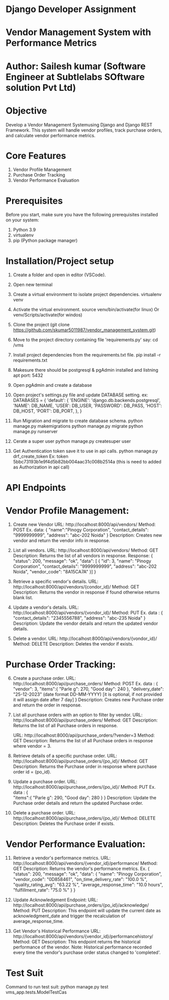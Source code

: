 # Django Developer Assignment

# Vendor Management System with Performance Metrics
# Author: Sailesh kumar (Software Engineer at Subtlelabs SOftware solution Pvt Ltd)

# Objective

Develop a Vendor Management Systemusing Django and Django REST Framework. This
system will handle vendor profiles, track purchase orders, and calculate vendor performance
metrics.

# Core Features

1. Vendor Profile Management
2. Purchase Order Tracking
3. Vendor Performance Evaluation

# Prerequisites

Before you start, make sure you have the following prerequisites installed on your system:

1. Python 3.9
2. virtualenv
3. pip (Python package manager)

# Installation/Project setup

1. Create a folder and open in editor (VSCode).
2. Open new terminal
3. Create a virtual environment to isolate project dependencies.
   virtualenv venv
4. Activate the virtual environment.
   source venv/bin/activate(for linux) Or venv/Scripts/activate(for windos)
5. Clone the project (git clone https://github.com/skumar5011987/vendor_management_system.git)
6. Move to the project directory containing file 'requirements.py'
   say: cd /vms
7. Install project dependencies from the requirements.txt file.
   pip install -r requirements.txt
8. Makesure there should be postgresql & pgAdmin installed and listning apt port: 5432
9. Open pgAdmin and create a database
10. Open project's settings.py file and update DATABASE setting.
    ex: DATABASES = {
    'default': {
    'ENGINE': 'django.db.backends.postgresql',
    'NAME': DB_NAME,
    'USER': DB_USER,
    'PASSWORD': DB_PASS,
    'HOST': DB_HOST,
    'PORT': DB_PORT,
    },
    }
11. Run Migration and migrate to create database schema.
    python manage.py makemigrations
    python manage.py migrate
    python manage.py runserver

12. Cerate a super user
    python manage.py createsuper user

13. Get Authentication token save it to use in api calls.
    python manage.py drf_create_token <username>
    Ex: token 5bbc73193b1e9f4d5b82bb004aac31c008b2514a (this is need to added as Authorization in api call)

# API Endpoints

# Vendor Profile Management:

1. Create new Vendor
   URL: http://localhost:8000/api/vendors/
   Method: POST
   Ex. data: {
   "name":"Pinogy Corporation",
   "contact_details": "9999999999",
   "address": "abc-202 Noida"
   }
   Description: Creates new vendor and return the vendor info in response.

2. List all vendors.
   URL: http://localhost:8000/api/vendors/
   Method: GET
   Description: Returns the list of all vendors in response.
   Response: {
   "status": 200,
   "message": "ok",
   "data": [
   {
   "id": 3,
   "name": "Pinogy Corporation",
   "contact_details": "9999999999",
   "address": "abc-202 Noida",
   "vendor_code": "8A15CA7A"
   }]
   }

3. Retrieve a specific vendor's details.
   URL: http://localhost:8000/api/vendors/{condor_id}/
   Method: GET
   Description: Returns the vendor in response if found otherwise returns blank list.

4. Update a vendor's details.
   URL: http://localhost:8000/api/vendors/{vondor_id}/
   Method: PUT
   Ex. data : {  
    "contact_details": "2345556788",
   "address": "abc-235 Noida"
   }
   Description: Update the vendor details and return the updated vendor details.

5. Delete a vendor.
   URL: http://localhost:8000/api/vendors/{vondor_id}/
   Method: DELETE
   Description: Deletes the vendor if exists.

# Purchase Order Tracking:

6. Create a purchase order.
   URL: http://localhost:8000/api/purchase_orders/
   Method: POST
   Ex. data : {
   "vendor": 3,
   "items":{
   "Parle g": 270,
   "Good day": 240
   },
   "delivery_date": "25-12-2023" (date format DD-MM-YYYY) [it is optional, if not provided it will assign date after 7 day]
   }
   Description: Creates new Purchase order and return the order in response.

7. List all purchase orders with an option to filter by vendor.
   URL: http://localhost:8000/api/purchase_orders/
   Method: GET
   Description: Returns the list of all Purchase orders in response.

   URL: http://localhost:8000/api/purchase_orders/?vender=3
   Method: GET
   Description: Returns the list of all Purchase orders in response where vendor = 3.

8. Retrieve details of a specific purchase order.
   URL: http://localhost:8000/api/purchase_orders/{po_id}/
   Method: GET
   Description: Returns the Purchase order in response where purchase order id = {po_id}.

9. Update a purchase order.
   URL: http://localhost:8000/api/purchase_orders/{po_id}/
   Method: PUT
   Ex. data : {  
    "items":{
   "Parle g": 290,
   "Good day": 280
   }
   }
   Description: Update the Purchase order details and return the updated Purchase order.

10. Delete a purchase order.
    URL: http://localhost:8000/api/purchase_orders/{po_id}/
    Method: DELETE
    Description: Deletes the Purchase order if exists.

# Vendor Performance Evaluation:

11. Retrieve a vendor's performance metrics.
    URL: http://localhost:8000/api/vendors/{vendor_id}/performance/
    Method: GET
    Description: Returns the vendor's performance metrics.
    Ex. {
    "status": 200,
    "message": "ok",
    "data": {
    "name": "Pinogy Corporation",
    "vendor_code": "0D858461",
    "on_time_delivery_rate": "100.0 %",
    "quality_rating_avg": "63.22 %",
    "average_response_time": "10.0 hours",
    "fulfillment_rate": "75.0 %"
    }
    }

12. Update Acknowledgment Endpoint:
    URL: http://localhost:8000/api/purchase_orders/{po_id}/acknowledge/
    Method: PUT
    Description: This endpoint will update the current date as acknowledgment_date and trigger the recalculation
    of average_response_time.

13. Get Vendor's Historical Performance
   URL: http://localhost:8000/api/vendors/{vendor_id}/performancehistory/
   Method: GET
   Description: This endpoint returns the historical performance of the vendor.
   Note: Historical performance recorded every time the vendor's purchase order status changed to 'completed'.


# Test Suit
Command to run test suit:
   python manage.py test vms_app.tests.ModelTestCas